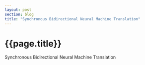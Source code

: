 ```yaml
---
layout: post
section: blog
title: "Synchronous Bidirectional Neural Machine Translation"
---
```


# {{page.title}}

Synchronous Bidirectional Neural Machine Translation
